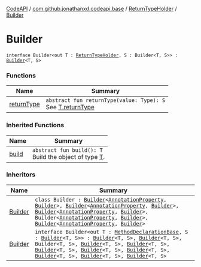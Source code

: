 [CodeAPI](../../../index.md) / [com.github.jonathanxd.codeapi.base](../../index.md) / [ReturnTypeHolder](../index.md) / [Builder](.)

# Builder

`interface Builder<out T : `[`ReturnTypeHolder`](../index.md)`, S : Builder<T, S>> : `[`Builder`](../../../com.github.jonathanxd.codeapi.builder/-builder/index.md)`<T, S>`

### Functions

| Name | Summary |
|---|---|
| [returnType](return-type.md) | `abstract fun returnType(value: Type): S`<br>See [T.returnType](return-type.md) |

### Inherited Functions

| Name | Summary |
|---|---|
| [build](../../../com.github.jonathanxd.codeapi.builder/-builder/build.md) | `abstract fun build(): T`<br>Build the object of type [T](#). |

### Inheritors

| Name | Summary |
|---|---|
| [Builder](../../-annotation-property/-builder/index.md) | `class Builder : `[`Builder`](../../-named/-builder/index.md)`<`[`AnnotationProperty`](../../-annotation-property/index.md)`, `[`Builder`](../../-annotation-property/-builder/index.md)`>, `[`Builder`](../../-typed/-builder/index.md)`<`[`AnnotationProperty`](../../-annotation-property/index.md)`, `[`Builder`](../../-annotation-property/-builder/index.md)`>, `[`Builder`](../../-annotable/-builder/index.md)`<`[`AnnotationProperty`](../../-annotation-property/index.md)`, `[`Builder`](../../-annotation-property/-builder/index.md)`>, Builder<`[`AnnotationProperty`](../../-annotation-property/index.md)`, `[`Builder`](../../-annotation-property/-builder/index.md)`>, `[`Builder`](../../../com.github.jonathanxd.codeapi.base.comment/-comment-holder/-builder/index.md)`<`[`AnnotationProperty`](../../-annotation-property/index.md)`, `[`Builder`](../../-annotation-property/-builder/index.md)`>` |
| [Builder](../../-method-declaration-base/-builder/index.md) | `interface Builder<out T : `[`MethodDeclarationBase`](../../-method-declaration-base/index.md)`, S : `[`Builder`](../../-method-declaration-base/-builder/index.md)`<T, S>> : `[`Builder`](../../-body-holder/-builder/index.md)`<T, S>, `[`Builder`](../../-modifiers-holder/-builder/index.md)`<T, S>, Builder<T, S>, `[`Builder`](../../-parameters-holder/-builder/index.md)`<T, S>, `[`Builder`](../../-generic-signature-holder/-builder/index.md)`<T, S>, `[`Builder`](../../-annotable/-builder/index.md)`<T, S>, `[`Builder`](../../-named/-builder/index.md)`<T, S>, `[`Builder`](../../-typed/-builder/index.md)`<T, S>, `[`Builder`](../../../com.github.jonathanxd.codeapi.base.comment/-comment-holder/-builder/index.md)`<T, S>, `[`Builder`](../../-inner-types-holder/-builder/index.md)`<T, S>, `[`Builder`](../../-throws-holder/-builder/index.md)`<T, S>` |
